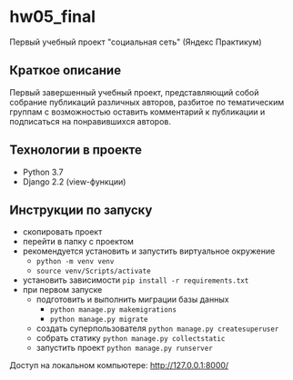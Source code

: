 # hw05_final
Первый учебный проект "социальная сеть" (Яндекс Практикум)


## Краткое описание
Первый завершенный учебный проект, представляющий собой собрание публикаций различных авторов, разбитое по тематическим группам с возможностью оставить комментарий к публикации и подписаться на понравившихся авторов.

## Технологии в проекте
- Python 3.7 
- Django 2.2 (view-функции)

## Инструкции по запуску

- скопировать проект
- перейти в папку с проектом
- рекомендуется установить и запустить виртуальное окружение
  - ```python -m venv venv```
  - ```source venv/Scripts/activate```
- установить зависимости ```pip install -r requirements.txt```
- при первом запуске
    - подготовить и выполнить миграции базы данных 
      - ```python manage.py makemigrations```
      - ```python manage.py migrate```
    - создать суперпользователя ```python manage.py createsuperuser```
    - собрать статику ```python manage.py collectstatic```
    - запустить проект ```python manage.py runserver```

Доступ на локальном компьютере: http://127.0.0.1:8000/
